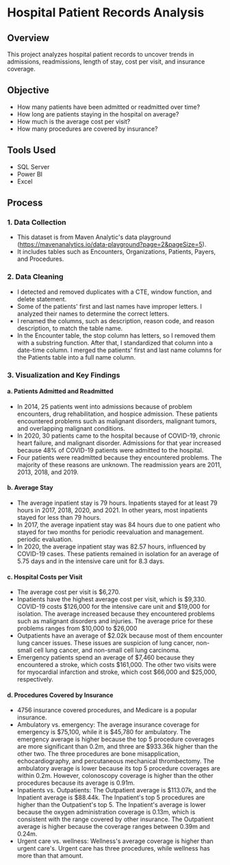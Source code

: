 # Hospital Patient Records Analysis 

## Overview
This project analyzes hospital patient records to uncover trends in admissions, readmissions, length of stay, cost per visit, and insurance coverage.
## Objective
- How many patients have been admitted or readmitted over time?
- How long are patients staying in the hospital on average?
- How much is the average cost per visit?
- How many procedures are covered by insurance?
## Tools Used
- SQL Server
- Power BI
- Excel
## Process
### 1. Data Collection
- This dataset is from Maven Analytic's data playground (https://mavenanalytics.io/data-playground?page=2&pageSize=5).
- It includes tables such as Encounters, Organizations, Patients, Payers, and Procedures.
### 2. Data Cleaning
- I detected and removed duplicates with a CTE, window function, and delete statement.
- Some of the patients' first and last names have improper letters. I analyzed their names to determine the correct letters.
- I renamed the columns, such as description, reason code, and reason description, to match the table name.
- In the Encounter table, the stop column has letters, so I removed them with a substring function. After that, I standardized that column into a date-time column. I merged the patients' first and last name columns for the Patients table into a full name column.
### 3. Visualization and Key Findings

#### a. Patients Admitted and Readmitted
- In 2014, 25 patients went into admissions because of problem encounters, drug rehabilitation, and hospice admission. These patients encountered problems such as malignant disorders, malignant tumors, and overlapping malignant conditions.
- In 2020, 30 patients came to the hospital because of COVID-19, chronic heart failure, and malignant disorder. Admissions for that year increased because 48% of COVID-19 patients were admitted to the hospital.
- Four patients were readmitted because they encountered problems. The majority of these reasons are unknown. The readmission years are 2011, 2013, 2018, and 2019.

#### b. Average Stay
- The average inpatient stay is 79 hours. Inpatients stayed for at least 79 hours in 2017, 2018, 2020, and 2021. In other years, most inpatients stayed for less than 79 hours.
- In 2017, the average inpatient stay was 84 hours due to one patient who stayed for two months for periodic reevaluation and management.
 periodic evaluation.
- In 2020, the average inpatient stay was 82.57 hours, influenced by COVID-19 cases. These patients remained in isolation for an average of 5.75 days and in the intensive care unit for 8.3 days.

#### c. Hospital Costs per Visit
- The average cost per visit is $6,270.
- Inpatients have the highest average cost per visit, which is $9,330. COVID-19 costs $126,000 for the intensive care unit and $19,000 for isolation. The average increased because they encountered problems such as malignant disorders and injuries. The average price for these problems ranges from $10,000 to $26,000
- Outpatients have an average of $2.02k because most of them encounter lung cancer issues. These issues are suspicion of lung cancer, non-small cell lung cancer, and non-small cell lung carcinoma.
- Emergency patients spend an average of $7,460 because they encountered a stroke, which costs $161,000. The other two visits were for myocardial infarction and stroke, which cost $66,000 and $25,000, respectively.
#### d. Procedures Covered by Insurance
- 4756 insurance covered procedures, and Medicare is a popular insurance.
- Ambulatory vs. emergency: The average insurance coverage for emergency is $75,100, while it is $45,780 for ambulatory. The emergency average is higher because the top 5 procedure coverages are more significant than 0.2m, and three are $933.36k higher than the other two. The three procedures are bone misapplication, echocardiography, and percutaneous mechanical thrombectomy. The ambulatory average is lower because its top 5 procedure coverages are within 0.2m. However, colonoscopy coverage is higher than the other procedures because its average is 0.91m.
- Inpatients vs. Outpatients: The Outpatient average is $113.07k, and the Inpatient average is $88.44k. The Inpatient's top 5 procedures are higher than the Outpatient's top 5. The Inpatient's average is lower because the oxygen administration coverage is 0.13m, which is consistent with the range covered by other insurance. The Outpatient average is higher because the coverage ranges between 0.39m and 0.24m.
- Urgent care vs. wellness: Wellness's average coverage is higher than urgent care's. Urgent care has three procedures, while wellness has more than that amount.
